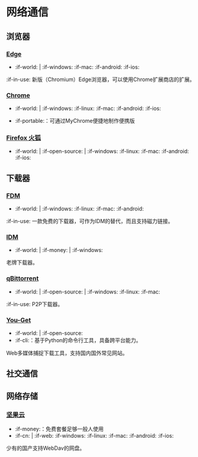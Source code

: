 # 网络通信

## 浏览器

### [Edge](https://www.microsoft.com/zh-cn/edge)

- :if-world: | :if-windows: :if-mac: :if-android: :if-ios:

:if-in-use: 新版（Chromium）Edge浏览器，可以使用Chrome扩展商店的扩展。

### [Chrome](https://www.google.com/chrome/)
- :if-world: | :if-windows: :if-linux: :if-mac: :if-android: :if-ios:

- :if-portable:：可通过MyChrome便捷地制作便携版

### [Firefox 火狐](https://www.mozilla.org/)

- :if-world: | :if-open-source: | :if-windows: :if-linux: :if-mac: :if-android: :if-ios:

## 下载器

### [FDM](http://www.freedownloadmanager.org/)

- :if-world: | :if-windows: :if-linux: :if-mac: :if-android:

:if-in-use: 一款免费的下载器，可作为IDM的替代，而且支持磁力链接。

### [IDM](http://internetdownloadmanager.com/)

- :if-world: | :if-money: | :if-windows:

老牌下载器。

### [qBittorrent](https://www.qbittorrent.org/)

- :if-world: | :if-open-source: | :if-windows: :if-linux: :if-mac:

:if-in-use: P2P下载器。

### [You-Get](https://you-get.org/)

- :if-world: | :if-open-source:
- :if-cli:：基于Python的命令行工具，具备跨平台能力。

Web多媒体捕捉下载工具，支持国内国外常见网站。

## 社交通信

## 网络存储

### [坚果云](https://www.jianguoyun.com/)

- :if-money:：免费套餐足够一般人使用
- :if-cn: | :if-web: :if-windows: :if-linux: :if-mac: :if-android: :if-ios:

少有的国产支持WebDav的网盘。

